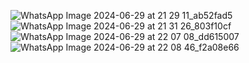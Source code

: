 
![WhatsApp Image 2024-06-29 at 21 29 11_ab52fad5](https://github.com/Umang1901/LGMVIP-Web-Task2/assets/117199803/be8bc3ab-131a-44b9-a07f-6f6ad9fb350b)
![WhatsApp Image 2024-06-29 at 21 31 26_803f10cf](https://github.com/Umang1901/LGMVIP-Web-Task2/assets/117199803/770a4196-725f-437a-b383-168643fc9fa9)
![WhatsApp Image 2024-06-29 at 22 07 08_dd615007](https://github.com/Umang1901/LGMVIP-Web-Task2/assets/117199803/b0849784-3d83-4e6d-8e00-a16bc00610c4)
![WhatsApp Image 2024-06-29 at 22 08 46_f2a08e66](https://github.com/Umang1901/LGMVIP-Web-Task2/assets/117199803/b3209929-c319-485a-9873-70e685103c8f)
